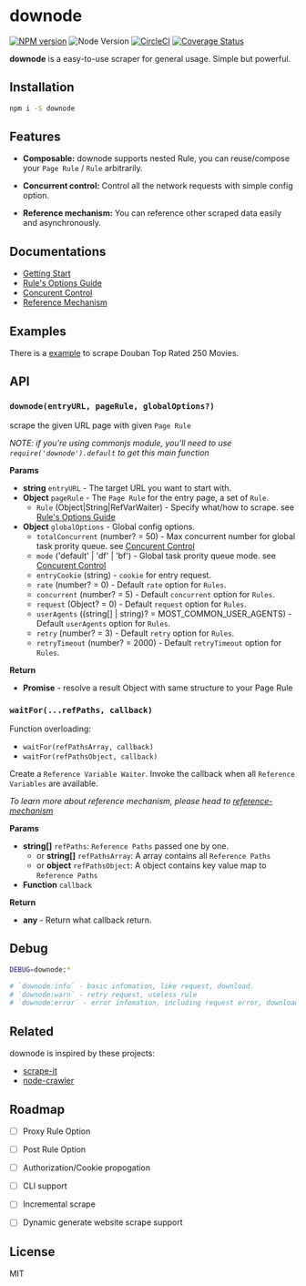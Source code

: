 # downode

[![NPM version](https://img.shields.io/npm/v/downode.svg?style=flat-square)](https://npmjs.com/package/downode) ![Node Version](https://img.shields.io/badge/node-7.6.0+-brightgreen.svg?style=flat-square) [![CircleCI](https://img.shields.io/circleci/token/7f386e510229d21208ec6b8443fb73f4ad595982/project/github/ceoimon/downode/master.svg?style=flat-square)](https://circleci.com/gh/ceoimon/downode) [![Coverage Status](https://coveralls.io/repos/github/ceoimon/downode/badge.svg?branch=master&style=flat-square)](https://coveralls.io/github/ceoimon/downode?branch=master)

**downode** is a easy-to-use scraper for general usage. Simple but powerful.


## Installation

```bash
npm i -S downode
```


## Features

- **Composable:** downode supports nested Rule, you can reuse/compose your `Page Rule` / `Rule` arbitrarily.

- **Concurrent control:** Control all the network requests with simple config option.

- **Reference mechanism:** You can reference other scraped data easily and asynchronously.


## Documentations

- [Getting Start](./docs/quick-start.md)
- [Rule's Options Guide](./docs/options-guide.md)
- [Concurent Control](./docs/concurrent-control.md)
- [Reference Mechanism](./docs/reference-mechanism.md)


## Examples

There is a [example](./examples/douban-top-rated-250-movies.js) to scrape Douban Top Rated 250 Movies.

## API

### `downode(entryURL, pageRule, globalOptions?)`

scrape the given URL page with given `Page Rule`

*NOTE: if you're using commonjs module, you'll need to use `require('downode').default` to get this main function*

**Params**

- **string** `entryURL` - The target URL you want to start with.
- **Object** `pageRule` - The `Page Rule` for the entry page, a set of `Rule`.
	- `Rule` (Object|String|RefVarWaiter) - Specify what/how to scrape. see [Rule's Options Guide](./docs/options-guide.md)
- **Object** `globalOptions` - Global config options. 
	- `totalConcurrent` (number? = 50) - Max concurrent number for global task prority queue. see [Concurent Control](./docs/concurrent-control.md)
	- `mode` ('default' | 'df' | 'bf') - Global task prority queue mode. see [Concurent Control](./docs/concurrent-control.md)
	- `entryCookie` (string) - `cookie` for entry request.
	- `rate` (number? = 0) - Default `rate` option for `Rules`.
	- `concurrent` (number? = 5) - Default `concurrent` option for `Rules`.
	- `request` (Object? = 0) - Default `request` option for `Rules`.
	- `userAgents` ((string[] | string)? = MOST_COMMON_USER_AGENTS) - Default `userAgents` option for `Rules`.
	- `retry` (number? = 3) - Default `retry` option for `Rules`.
	- `retryTimeout` (number? = 2000) - Default `retryTimeout` option for `Rules`.
	
**Return**

- **Promise** - resolve a result Object with same structure to your Page Rule


### `waitFor(...refPaths, callback)`

Function overloading: 
- `waitFor(refPathsArray, callback)`
- `waitFor(refPathsObject, callback)`

Create a `Reference Variable Waiter`. Invoke the callback when all `Reference Variables` are available.

*To learn more about reference mechanism, please head to [reference-mechanism](./docs/reference-mechanism.md)*

**Params**

- **string[]** `refPaths`: `Reference Paths` passed one by one.
	- or **string[]** `refPathsArray`: A array contains all `Reference Paths`
	- or **object** `refPathsObject`: A object contains key value map to `Reference Paths`
- **Function** `callback`

**Return**

- **any** - Return what callback return.

## Debug

```bash
DEBUG=downode:*

# `downode:info` - basic infomation, like request, download.
# `downode:warn` - retry request, useless rule
# `downode:error` - error infomation, including request error, download error etc.
```

## Related

downode is inspired by these projects:

- [scrape-it](https://github.com/IonicaBizau/scrape-it)
- [node-crawler](https://github.com/bda-research/node-crawler)


## Roadmap

- [ ] Proxy Rule Option
- [ ] Post Rule Option
- [ ] Authorization/Cookie propogation
- [ ] CLI support
- [ ] Incremental scrape
- [ ] Dynamic generate website scrape support


## License

MIT
